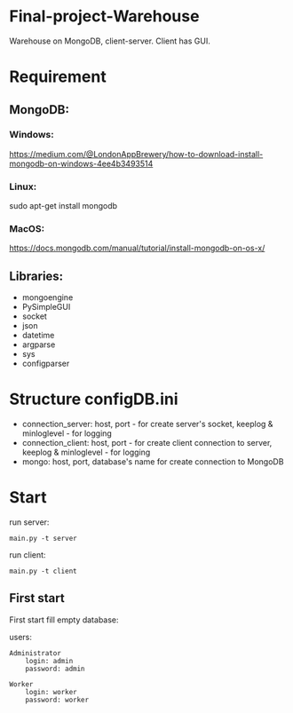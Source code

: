 # Final-project-Warehouse
Warehouse on MongoDB, client-server. Client has GUI.
# **Requirement**
## **MongoDB:**
### **Windows:**
https://medium.com/@LondonAppBrewery/how-to-download-install-mongodb-on-windows-4ee4b3493514
### **Linux:**
sudo apt-get install mongodb
### **MacOS:**
https://docs.mongodb.com/manual/tutorial/install-mongodb-on-os-x/
## **Libraries:**
*   mongoengine
*   PySimpleGUI
*   socket
*   json
*   datetime
*   argparse
*   sys
*   configparser
# **Structure configDB.ini**
*   connection_server: host, port - for create server's socket, keeplog & minloglevel - for logging
*   connection_client: host, port - for create client connection to server, keeplog & minloglevel - for logging
*   mongo: host, port, database's name for create connection to MongoDB
# **Start**
run server:
```
main.py -t server
```
run client:
```
main.py -t client
```
## **First start**
First start fill empty database:

  users:

    Administrator
        login: admin
        password: admin

    Worker
        login: worker
        password: worker
